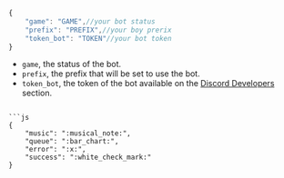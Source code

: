 ```js
{
    "game": "GAME",//your bot status
    "prefix": "PREFIX",//your boy prerix 
    "token_bot": "TOKEN"//your bot token
}
```

- `game`, the status of the bot.
- `prefix`, the prefix that will be set to use the bot.
- `token_bot`, the token of the bot available on the [Discord Developers](https://discordapp.com/developers/applications) section.
```

```js
{
    "music": ":musical_note:",
    "queue": ":bar_chart:",
    "error": ":x:",
    "success": ":white_check_mark:"
}
```


